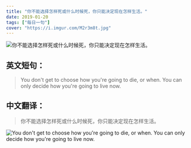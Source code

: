 ```yaml
---
title: "你不能选择怎样死或什么时候死，你只能决定现在怎样生活。"
date: 2019-01-20
tags: ["每日一句"]
cover: "https://i.imgur.com/M2r3m8t.jpg"
---
```


![你不能选择怎样死或什么时候死，你只能决定现在怎样生活。](https://i.imgur.com/qSsc399.jpg)

## 英文短句：
> You don't get to choose how you're going to die, or when. You can only decide how you're going to live now.

<!--more-->

## 中文翻译：
> 你不能选择怎样死或什么时候死，你只能决定现在怎样生活。

![You don't get to choose how you're going to die, or when. You can only decide how you're going to live now.](https://i.imgur.com/Mw7CEV8.jpg)


